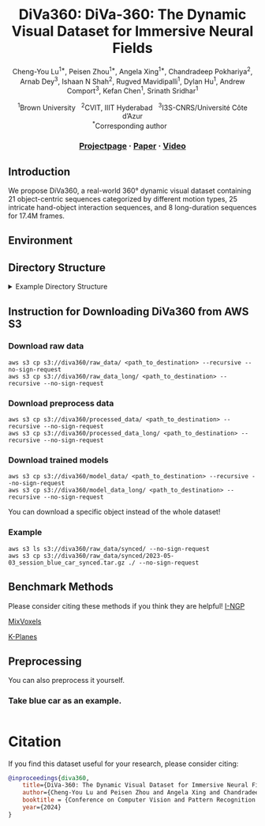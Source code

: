 <div align="center">

# <b>DiVa360</b>: DiVa-360: The Dynamic Visual Dataset for Immersive Neural Fields

Cheng-You Lu<sup>1*</sup>, Peisen Zhou<sup>1*</sup>, Angela Xing<sup>1*</sup>, Chandradeep Pokhariya<sup>2</sup>, Arnab Dey<sup>3</sup>, Ishaan N Shah<sup>2</sup>, Rugved Mavidipalli<sup>1</sup>, Dylan Hu<sup>1</sup>, Andrew Comport<sup>3</sup>, Kefan Chen<sup>1</sup>, Srinath Sridhar<sup>1</sup>

<p><sup>1</sup>Brown University &nbsp;&nbsp;<sup>2</sup>CVIT, IIIT Hyderabad &nbsp;&nbsp;<sup>3</sup>I3S-CNRS/Université Côte d’Azur
<br><sup>*</sup>Corresponding author &nbsp;&nbsp;

### [Projectpage](https://ivl.cs.brown.edu/research/diva.html) · [Paper](https://arxiv.org/abs/2307.16897) · [Video](https://www.youtube.com/watch?v=eWDvmBQP7Uk)

</div>

## Introduction

We propose DiVa360, a real-world 360° dynamic visual dataset containing 21 object-centric sequences categorized by different motion types, 25 intricate hand-object interaction sequences, and 8 long-duration sequences for 17.4M frames.

## Environment

## Directory Structure
<details>
<summary>Example Directory Structure</summary>

```
.
├── assets
│   ├── calib_long
│   │   ├── image
│   │   └── segmented_ngp
│   ├── calib_short
│   │   ├── image
│   │   └── segmented_ngp
│   └── objects
│       ├── blue_car
│       │   ├── calib
│       │   ├── dynamic_data
│       │   │   ├── 150
│       │   │   ├── I-NGP
│       │   │   │   ├── test
│       │   │   │   ├── train
│       │   │   │   └── traj
│       │   │   ├── frames_1
│       │   │   ├── kplanes
│       │   │   │   ├── blue_car_00
│       │   │   │   │   └── test_images
│       │   │   │   ├── blue_car_00_IST
│       │   │   │   ├── blue_car_01
│       │   │   │   ├── blue_car_01_IST
│       │   │   │   ├── test
│       │   │   │   └── traj
│       │   │   ├── mixvoxels
│       │   │   │   ├── imgs_spiral_hr_all
│       │   │   │   └── imgs_test_all
│       │   │   └── stds_1
│       │   ├── image
│       │   ├── segmented_ngp
│       │   └── undist
│       └── …
├── generate_scripts
├── metadata
├── objects_scripts
│   ├── battery
│   ├── blue_car
│   ├── bunny
│   ├── chess
│   ├── chess_long
│   ├── clock
│   ├── crochet
│   ├── dog
│   ├── drum
│   ├── flip_book
│   ├── horse
│   ├── hour_glass
│   ├── jenga
│   ├── jenga_long
│   ├── k1_double_punch
│   ├── k1_hand_stand
│   ├── k1_push_up
│   ├── keyboard_mouse
│   ├── kindle
│   ├── legos
│   ├── maracas
│   ├── music_box
│   ├── origami
│   ├── painting
│   ├── pan
│   ├── peel_apple
│   ├── penguin
│   ├── piano
│   ├── plasma_ball
│   ├── plasma_ball_clip
│   ├── poker
│   ├── pour_salt
│   ├── pour_tea
│   ├── put_candy
│   ├── put_fruit
│   ├── puzzle
│   ├── red_car
│   ├── rubiks_cube
│   ├── scissor
│   ├── slice_apple
│   ├── soda
│   ├── stirling
│   ├── tambourine
│   ├── tea
│   ├── tornado
│   ├── trex
│   ├── truck
│   ├── unlock
│   ├── wall_e
│   ├── wolf
│   ├── world_globe
│   ├── writing_1
│   ├── writing_2
│   └── xylophone
├── src
└── utils

```
</details>

## Instruction for Downloading DiVa360 from AWS S3

### Download raw data
```
aws s3 cp s3://diva360/raw_data/ <path_to_destination> --recursive --no-sign-request
aws s3 cp s3://diva360/raw_data_long/ <path_to_destination> --recursive --no-sign-request
```
### Download preprocess data
```
aws s3 cp s3://diva360/processed_data/ <path_to_destination> --recursive --no-sign-request
aws s3 cp s3://diva360/processed_data_long/ <path_to_destination> --recursive --no-sign-request
```
### Download trained models
```
aws s3 cp s3://diva360/model_data/ <path_to_destination> --recursive --no-sign-request
aws s3 cp s3://diva360/model_data_long/ <path_to_destination> --recursive --no-sign-request
```
You can download a specific object instead of the whole dataset!
### Example
```
aws s3 ls s3://diva360/raw_data/synced/ --no-sign-request
aws s3 cp s3://diva360/raw_data/synced/2023-05-03_session_blue_car_synced.tar.gz ./ --no-sign-request
```

## Benchmark Methods
Please consider citing these methods if you think they are helpful!
[I-NGP](https://github.com/coreqode/instant-ngp)

[MixVoxels](https://github.com/PPPayson/mixvoxels_brics.git)

[K-Planes](https://github.com/johnnylu305/K-Planes-BRICS/tree/kplanes_brics)

## Preprocessing
You can also preprocess it yourself.
### Take blue car as an example.
```

```

# Citation

If you find this dataset useful for your research, please consider citing:
```bibtex
@inproceedings{diva360,
    title={DiVa-360: The Dynamic Visual Dataset for Immersive Neural Fields},
    author={Cheng-You Lu and Peisen Zhou and Angela Xing and Chandradeep Pokhariya and Arnab Dey and Ishaan N Shah and Rugved Mavidipalli and Dylan Hu and Andrew Comport and Kefan Chen and Srinath Sridhar},
    booktitle = {Conference on Computer Vision and Pattern Recognition 2024},
    year={2024}
}
```
